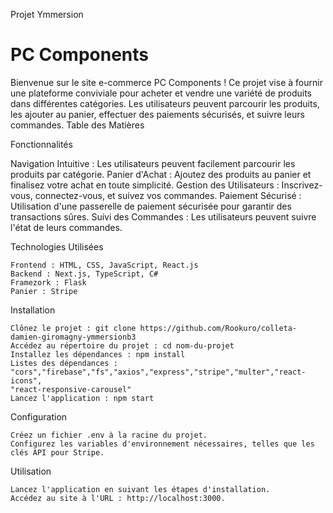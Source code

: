 Projet Ymmersion

# PC Components

Bienvenue sur le site e-commerce PC Components ! Ce projet vise à fournir une plateforme conviviale pour acheter et vendre une variété de produits dans différentes catégories. Les utilisateurs peuvent parcourir les produits, les ajouter au panier, effectuer des paiements sécurisés, et suivre leurs commandes.
Table des Matières

Fonctionnalités

Navigation Intuitive : Les utilisateurs peuvent facilement parcourir les produits par catégorie.
Panier d'Achat : Ajoutez des produits au panier et finalisez votre achat en toute simplicité.
Gestion des Utilisateurs : Inscrivez-vous, connectez-vous, et suivez vos commandes.
Paiement Sécurisé : Utilisation d'une passerelle de paiement sécurisée pour garantir des transactions sûres.
Suivi des Commandes : Les utilisateurs peuvent suivre l'état de leurs commandes.

Technologies Utilisées

    Frontend : HTML, CSS, JavaScript, React.js
    Backend : Next.js, TypeScript, C#
    Framezork : Flask
    Panier : Stripe 

Installation

    Clônez le projet : git clone https://github.com/Rookuro/colleta-damien-giromagny-ymmersionb3
    Accédez au répertoire du projet : cd nom-du-projet
    Installez les dépendances : npm install
    Listes des dépendances : "cors","firebase","fs","axios","express","stripe","multer","react-icons",
    "react-responsive-carousel"
    Lancez l'application : npm start

Configuration

    Créez un fichier .env à la racine du projet.
    Configurez les variables d'environnement nécessaires, telles que les clés API pour Stripe.





Utilisation

    Lancez l'application en suivant les étapes d'installation.
    Accédez au site à l'URL : http://localhost:3000.

